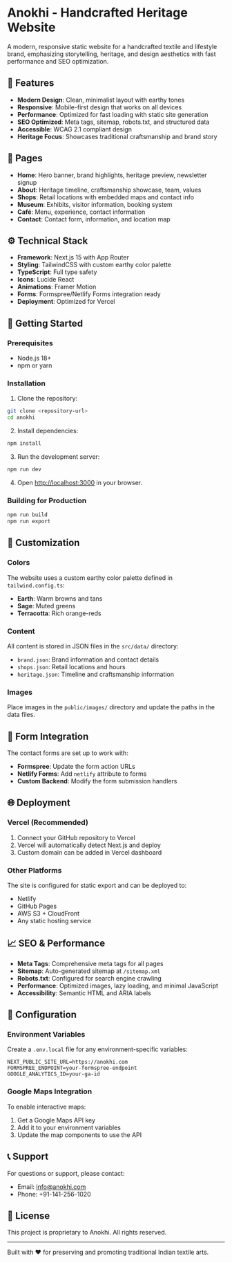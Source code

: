 # Anokhi - Handcrafted Heritage Website

A modern, responsive static website for a handcrafted textile and lifestyle brand, emphasizing storytelling, heritage, and design aesthetics with fast performance and SEO optimization.

## 🎨 Features

- **Modern Design**: Clean, minimalist layout with earthy tones
- **Responsive**: Mobile-first design that works on all devices
- **Performance**: Optimized for fast loading with static site generation
- **SEO Optimized**: Meta tags, sitemap, robots.txt, and structured data
- **Accessible**: WCAG 2.1 compliant design
- **Heritage Focus**: Showcases traditional craftsmanship and brand story

## 📑 Pages

- **Home**: Hero banner, brand highlights, heritage preview, newsletter signup
- **About**: Heritage timeline, craftsmanship showcase, team, values
- **Shops**: Retail locations with embedded maps and contact info
- **Museum**: Exhibits, visitor information, booking system
- **Café**: Menu, experience, contact information
- **Contact**: Contact form, information, and location map

## ⚙️ Technical Stack

- **Framework**: Next.js 15 with App Router
- **Styling**: TailwindCSS with custom earthy color palette
- **TypeScript**: Full type safety
- **Icons**: Lucide React
- **Animations**: Framer Motion
- **Forms**: Formspree/Netlify Forms integration ready
- **Deployment**: Optimized for Vercel

## 🚀 Getting Started

### Prerequisites

- Node.js 18+ 
- npm or yarn

### Installation

1. Clone the repository:
```bash
git clone <repository-url>
cd anokhi
```

2. Install dependencies:
```bash
npm install
```

3. Run the development server:
```bash
npm run dev
```

4. Open [http://localhost:3000](http://localhost:3000) in your browser.

### Building for Production

```bash
npm run build
npm run export
```

## 🎨 Customization

### Colors
The website uses a custom earthy color palette defined in `tailwind.config.ts`:
- **Earth**: Warm browns and tans
- **Sage**: Muted greens
- **Terracotta**: Rich orange-reds

### Content
All content is stored in JSON files in the `src/data/` directory:
- `brand.json`: Brand information and contact details
- `shops.json`: Retail locations and hours
- `heritage.json`: Timeline and craftsmanship information

### Images
Place images in the `public/images/` directory and update the paths in the data files.

## 📱 Form Integration

The contact forms are set up to work with:
- **Formspree**: Update the form action URLs
- **Netlify Forms**: Add `netlify` attribute to forms
- **Custom Backend**: Modify the form submission handlers

## 🌐 Deployment

### Vercel (Recommended)

1. Connect your GitHub repository to Vercel
2. Vercel will automatically detect Next.js and deploy
3. Custom domain can be added in Vercel dashboard

### Other Platforms

The site is configured for static export and can be deployed to:
- Netlify
- GitHub Pages
- AWS S3 + CloudFront
- Any static hosting service

## 📈 SEO & Performance

- **Meta Tags**: Comprehensive meta tags for all pages
- **Sitemap**: Auto-generated sitemap at `/sitemap.xml`
- **Robots.txt**: Configured for search engine crawling
- **Performance**: Optimized images, lazy loading, and minimal JavaScript
- **Accessibility**: Semantic HTML and ARIA labels

## 🔧 Configuration

### Environment Variables

Create a `.env.local` file for any environment-specific variables:

```env
NEXT_PUBLIC_SITE_URL=https://anokhi.com
FORMSPREE_ENDPOINT=your-formspree-endpoint
GOOGLE_ANALYTICS_ID=your-ga-id
```

### Google Maps Integration

To enable interactive maps:
1. Get a Google Maps API key
2. Add it to your environment variables
3. Update the map components to use the API

## 📞 Support

For questions or support, please contact:
- Email: info@anokhi.com
- Phone: +91-141-256-1020

## 📄 License

This project is proprietary to Anokhi. All rights reserved.

---

Built with ❤️ for preserving and promoting traditional Indian textile arts.